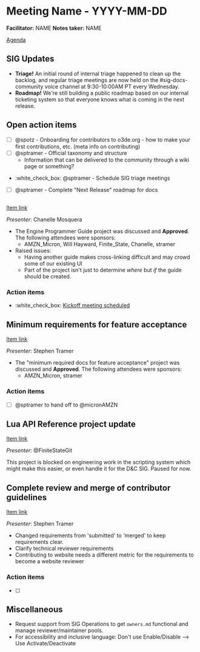 # Meeting Name - YYYY-MM-DD

**Facilitator:** NAME
**Notes taker:** NAME

[Agenda](https://github.com/o3de/sig-docs-community/issues/15)

## SIG Updates

* **Triage!** An initial round of internal triage happened to clean up the backlog, and regular triage meetings are now held on the #sig-docs-community voice channel at 9:30-10:00AM PT every Wednesday.
* **Roadmap!** We're still building a public roadmap based on our internal ticketing system so that everyone knows what is coming in the next release.

## Open action items

* [ ] @spotz - Onboarding for contributors to o3de.org - how to make your first contributions, etc. (meta info on contributing)
* [ ] @sptramer  - Official taxonomy and structure
  * Information that can be delivered to the community through a wiki page or something?
* :white_check_box: @sptramer - Schedule SIG triage meetings
* [ ] @sptramer - Complete "Next Release" roadmap for docs

## 

[Item link](https://github.com/o3de/sig-docs-community/issues/15#issuecomment-939140807)

*Presenter*: Chanelle Mosquera

* The Engine Programmer Guide project was discussed and **Approved**. The following attendees were sponsors:
  * AMZN_Micron, Will Hayward, Finite_State, Chanelle, stramer
* Raised issues:
  * Having another guide makes cross-linking difficult and may crowd some of our existing UI
  * Part of the project isn't just to determine _where_ but _if_ the guide should be created.

### Action items

* :white_check_box: [Kickoff meeting scheduled](https://lists.o3de.org/g/o3de-calendar/viewevent?eventid=1311192&calstart=2021-10-26)

## Minimum requirements for feature acceptance 

[Item link](https://github.com/o3de/sig-docs-community/issues/15#issuecomment-939587002)

*Presenter*: Stephen Tramer

* The "minimum required docs for feature acceptance" project was discussed and **Approved**. The following attendees were sponsors:
  * AMZN_Micron, stramer

### Action items

* [ ] @sptramer to hand off to @micronAMZN

## Lua API Reference project update 

[Item link](https://github.com/o3de/sig-docs-community/issues/15#issuecomment-940204593)

*Presenter*: @FiniteStateGit

This project is blocked on engineering work in the scripting system which might make this easier, or even handle it for the D&C SIG. Paused for now.

## Complete review and merge of contributor guidelines

[Item link](https://github.com/o3de/sig-docs-community/issues/15#issuecomment-940357573)

*Presenter*: Stephen Tramer

* Changed requirements from 'submitted' to 'merged' to keep requirements clear.
* Clarify technical reviewer requirements
* Contributing to website needs a different metric for the requirements to become a website reviewer

### Action items

* [ ] 

## Miscellaneous

* Request support from SIG Operations to get `owners.md` functional and manage reviewer/maintainer pools.
* For accessibility and inclusive language: Don't use Enable/Disable --> Use Activate/Deactivate
